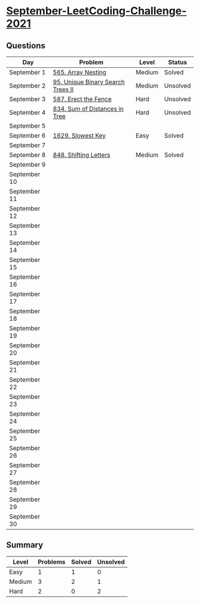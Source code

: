 # [September-LeetCoding-Challenge-2021](https://leetcode.com/explore/featured/card/september-leetcoding-challenge-2021/)


## Questions
| Day | Problem | Level | Status |
| --- | --- | --- | --- |
| September 1 | [565. Array Nesting](https://leetcode.com/problems/array-nesting/) | Medium | Solved |
| September 2 | [95. Unique Binary Search Trees II](https://leetcode.com/problems/unique-binary-search-trees-ii/) | Medium | Unsolved |
| September 3 | [587. Erect the Fence](https://leetcode.com/problems/erect-the-fence/) | Hard | Unsolved |
| September 4 | [834. Sum of Distances in Tree](https://leetcode.com/problems/sum-of-distances-in-tree/) | Hard | Unsolved |
| September 5 | []() | | |
| September 6 | [1629. Slowest Key](https://leetcode.com/problems/slowest-key/) | Easy | Solved |
| September 7 | []() | | |
| September 8 | [848. Shifting Letters](https://leetcode.com/problems/shifting-letters/) | Medium | Solved |
| September 9 | []() | | |
| September 10 | []() | | |
| September 11 | []() | | |
| September 12 | []() | | |
| September 13 | []() | | |
| September 14 | []() | | |
| September 15 | []() | | |
| September 16 | []() | | |
| September 17 | []() | | |
| September 18 | []() | | |
| September 19 | []() | | |
| September 20 | []() | | |
| September 21 | []() | | |
| September 22 | []() | | |
| September 23 | []() | | |
| September 24 | []() | | |
| September 25 | []() | | |
| September 26 | []() | | |
| September 27 | []() | | |
| September 28 | []() | | |
| September 29 | []() | | |
| September 30 | []() | | |


## Summary
| Level  | Problems | Solved | Unsolved |
| ---    | --- | --- | --- |
| Easy   | 1 | 1 | 0 |
| Medium | 3 | 2 | 1 |
| Hard   | 2 | 0 | 2 |
